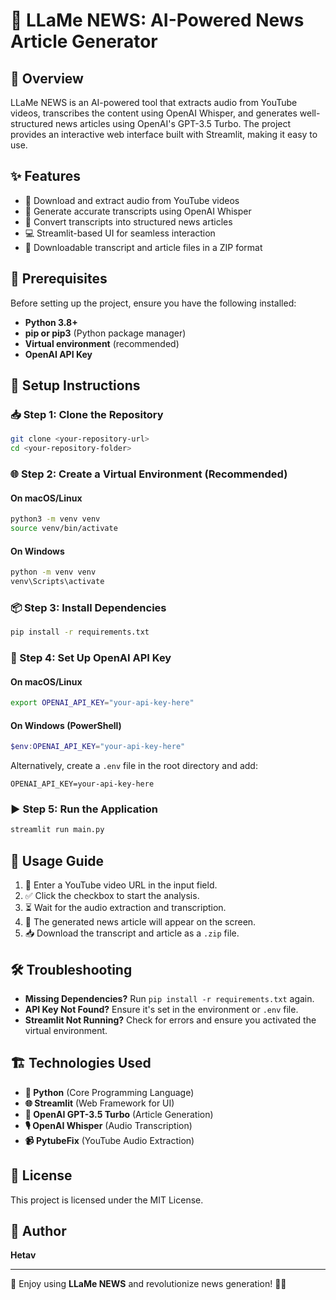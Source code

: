 # 📰 LLaMe NEWS: AI-Powered News Article Generator

## 📌 Overview
LLaMe NEWS is an AI-powered tool that extracts audio from YouTube videos, transcribes the content using OpenAI Whisper, and generates well-structured news articles using OpenAI's GPT-3.5 Turbo. The project provides an interactive web interface built with Streamlit, making it easy to use.

## ✨ Features
- 🎥 Download and extract audio from YouTube videos
- 📝 Generate accurate transcripts using OpenAI Whisper
- 📰 Convert transcripts into structured news articles
- 💻 Streamlit-based UI for seamless interaction
- 📂 Downloadable transcript and article files in a ZIP format

## 🔧 Prerequisites
Before setting up the project, ensure you have the following installed:

- **Python 3.8+**
- **pip or pip3** (Python package manager)
- **Virtual environment** (recommended)
- **OpenAI API Key**

## 🚀 Setup Instructions

### 📥 Step 1: Clone the Repository
```sh
git clone <your-repository-url>
cd <your-repository-folder>
```

### 🌐 Step 2: Create a Virtual Environment (Recommended)
#### On macOS/Linux
```sh
python3 -m venv venv
source venv/bin/activate
```
#### On Windows
```sh
python -m venv venv
venv\Scripts\activate
```

### 📦 Step 3: Install Dependencies
```sh
pip install -r requirements.txt
```

### 🔑 Step 4: Set Up OpenAI API Key
#### On macOS/Linux
```sh
export OPENAI_API_KEY="your-api-key-here"
```
#### On Windows (PowerShell)
```powershell
$env:OPENAI_API_KEY="your-api-key-here"
```

Alternatively, create a `.env` file in the root directory and add:
```
OPENAI_API_KEY=your-api-key-here
```

### ▶️ Step 5: Run the Application
```sh
streamlit run main.py
```

## 📖 Usage Guide
1. 🔗 Enter a YouTube video URL in the input field.
2. ✅ Click the checkbox to start the analysis.
3. ⏳ Wait for the audio extraction and transcription.
4. 📰 The generated news article will appear on the screen.
5. 📥 Download the transcript and article as a `.zip` file.

## 🛠 Troubleshooting
- **Missing Dependencies?** Run `pip install -r requirements.txt` again.
- **API Key Not Found?** Ensure it's set in the environment or `.env` file.
- **Streamlit Not Running?** Check for errors and ensure you activated the virtual environment.

## 🏗 Technologies Used
- **🐍 Python** (Core Programming Language)
- **🌐 Streamlit** (Web Framework for UI)
- **🤖 OpenAI GPT-3.5 Turbo** (Article Generation)
- **🎙 OpenAI Whisper** (Audio Transcription)
- **📹 PytubeFix** (YouTube Audio Extraction)

## 📜 License
This project is licensed under the MIT License.

## 👤 Author
**Hetav**

---
🚀 Enjoy using **LLaMe NEWS** and revolutionize news generation! 📰✨
